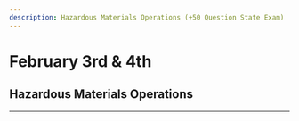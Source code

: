 ```yaml
---
description: Hazardous Materials Operations (+50 Question State Exam)
---
```


# February 3rd & 4th

## Hazardous Materials Operations

***

